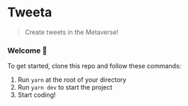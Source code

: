 # Tweeta

> Create tweets in the Metaverse!

### **Welcome 👋**

To get started, clone this repo and follow these commands:

1. Run `yarn` at the root of your directory
2. Run `yarn dev` to start the project
3. Start coding!
